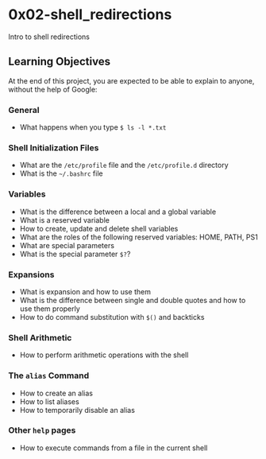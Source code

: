 # 0x02-shell_redirections
Intro to shell redirections

## Learning Objectives
At the end of this project, you are expected to be able to explain to anyone, without the help of Google:

### General
* What happens when you type `$ ls -l *.txt`

### Shell Initialization Files
* What are the `/etc/profile` file and the `/etc/profile.d` directory
* What is the `~/.bashrc` file

### Variables
* What is the difference between a local and a global variable
* What is a reserved variable
* How to create, update and delete shell variables
* What are the roles of the following reserved variables: HOME, PATH, PS1
* What are special parameters
* What is the special parameter `$?`?

### Expansions
* What is expansion and how to use them
* What is the difference between single and double quotes and how to use them properly
* How to do command substitution with `$()` and backticks

### Shell Arithmetic
* How to perform arithmetic operations with the shell

### The `alias` Command
* How to create an alias
* How to list aliases
* How to temporarily disable an alias

### Other `help` pages
* How to execute commands from a file in the current shell
